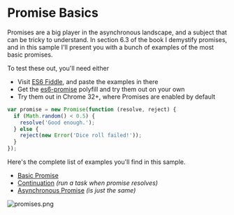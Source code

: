 # Promise Basics

Promises are a big player in the asynchronous landscape, and a subject that can be tricky to understand. In section 6.3 of the book I demystify promises, and in this sample I'll present you with a bunch of examples of the most basic promises.

To test these out, you'll need either

- Visit [ES6 Fiddle][5], and paste the examples in there
- Get the [es6-promise][6] polyfill and try them out on your own
- Try them out in Chrome 32+, where Promises are enabled by default

```js
var promise = new Promise(function (resolve, reject) {
  if (Math.random() < 0.5) {
    resolve('Good enough.');
  } else {
    reject(new Error('Dice roll failed!'));
  }
});
```

Here's the complete list of examples you'll find in this sample.

- [Basic Promise][1]
- [Continuation][2] _(run a task when promise resolves)_
- [Asynchronous Promise][3] _(is just the same)_

![promises.png][4]

[1]: https://github.com/bevacqua/buildfirst/tree/master/ch06/08_promise_basics/01_basic.js
[2]: https://github.com/bevacqua/buildfirst/tree/master/ch06/08_promise_basics/02_thenable.js
[3]: https://github.com/bevacqua/buildfirst/tree/master/ch06/08_promise_basics/03_async-promise.js
[4]: https://raw.github.com/bevacqua/buildfirst/master/images/promises.png
[5]: http://www.es6fiddle.net/ "ES6 Fiddle Online"
[6]: https://github.com/jakearchibald/es6-promise "ES6 Promise Polyfill by Jake Archibald"
